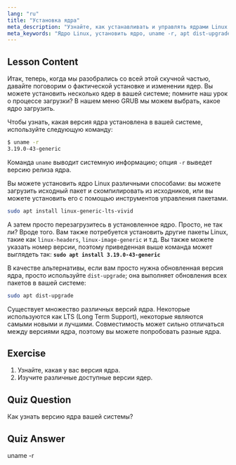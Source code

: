 ```yaml
---
lang: "ru"
title: "Установка ядра"
meta_description: "Узнайте, как устанавливать и управлять ядрами Linux. Откройте для себя версии ядра, используйте `uname -r` и команды apt. Начните свой путь в изучении ядра Linux!"
meta_keywords: "Ядро Linux, установить ядро, uname -r, apt dist-upgrade, управление ядром, учебник Linux, Linux для начинающих, руководство по Linux"
---
```


## Lesson Content

Итак, теперь, когда мы разобрались со всей этой скучной частью, давайте поговорим о фактической установке и изменении ядер. Вы можете установить несколько ядер в вашей системе; помните наш урок о процессе загрузки? В нашем меню GRUB мы можем выбрать, какое ядро загрузить.

Чтобы узнать, какая версия ядра установлена в вашей системе, используйте следующую команду:

```bash
$ uname -r
3.19.0-43-generic
```

Команда `uname` выводит системную информацию; опция `-r` выведет версию релиза ядра.

Вы можете установить ядро Linux различными способами: вы можете загрузить исходный пакет и скомпилировать из исходников, или вы можете установить его с помощью инструментов управления пакетами.

```bash
sudo apt install linux-generic-lts-vivid
```

А затем просто перезагрузитесь в установленное ядро. Просто, не так ли? Вроде того. Вам также потребуется установить другие пакеты Linux, такие как `linux-headers`, `linux-image-generic` и т.д. Вы также можете указать номер версии, поэтому приведенная выше команда может выглядеть так: **`sudo apt install 3.19.0-43-generic`**

В качестве альтернативы, если вам просто нужна обновленная версия ядра, просто используйте `dist-upgrade`; она выполняет обновления всех пакетов в вашей системе:

```bash
sudo apt dist-upgrade
```

Существует множество различных версий ядра. Некоторые используются как LTS (Long Term Support), некоторые являются самыми новыми и лучшими. Совместимость может сильно отличаться между версиями ядра, поэтому вы можете попробовать разные ядра.

## Exercise

1. Узнайте, какая у вас версия ядра.
2. Изучите различные доступные версии ядер.

## Quiz Question

Как узнать версию ядра вашей системы?

## Quiz Answer

uname -r
